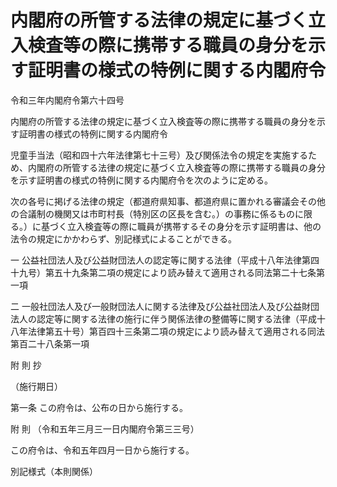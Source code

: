 # 内閣府の所管する法律の規定に基づく立入検査等の際に携帯する職員の身分を示す証明書の様式の特例に関する内閣府令

令和三年内閣府令第六十四号

内閣府の所管する法律の規定に基づく立入検査等の際に携帯する職員の身分を示す証明書の様式の特例に関する内閣府令

児童手当法（昭和四十六年法律第七十三号）及び関係法令の規定を実施するため、内閣府の所管する法律の規定に基づく立入検査等の際に携帯する職員の身分を示す証明書の様式の特例に関する内閣府令を次のように定める。

次の各号に掲げる法律の規定（都道府県知事、都道府県に置かれる審議会その他の合議制の機関又は市町村長（特別区の区長を含む。）の事務に係るものに限る。）に基づく立入検査等の際に職員が携帯するその身分を示す証明書は、他の法令の規定にかかわらず、別記様式によることができる。

一 公益社団法人及び公益財団法人の認定等に関する法律（平成十八年法律第四十九号）第五十九条第二項の規定により読み替えて適用される同法第二十七条第一項

二 一般社団法人及び一般財団法人に関する法律及び公益社団法人及び公益財団法人の認定等に関する法律の施行に伴う関係法律の整備等に関する法律（平成十八年法律第五十号）第百四十三条第二項の規定により読み替えて適用される同法第百二十八条第一項

附 則 抄

（施行期日）

第一条 この府令は、公布の日から施行する。

附 則 （令和五年三月三一日内閣府令第三三号）

この府令は、令和五年四月一日から施行する。

別記様式（本則関係）

[](/./pict/2FH00000064112.pdf)
